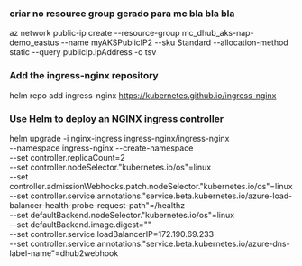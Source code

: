 ### criar no resource group gerado para mc bla bla bla

az network public-ip create --resource-group mc_dhub_aks-nap-demo_eastus --name myAKSPublicIP2 --sku Standard --allocation-method static --query publicIp.ipAddress -o tsv


### Add the ingress-nginx repository
helm repo add ingress-nginx https://kubernetes.github.io/ingress-nginx


### Use Helm to deploy an NGINX ingress controller
helm upgrade -i nginx-ingress ingress-nginx/ingress-nginx \
    --namespace ingress-nginx --create-namespace \
    --set controller.replicaCount=2 \
    --set controller.nodeSelector."kubernetes\.io/os"=linux \
    --set controller.admissionWebhooks.patch.nodeSelector."kubernetes\.io/os"=linux \
    --set controller.service.annotations."service\.beta\.kubernetes\.io/azure-load-balancer-health-probe-request-path"=/healthz \
    --set defaultBackend.nodeSelector."kubernetes\.io/os"=linux \
    --set defaultBackend.image.digest="" \
    --set controller.service.loadBalancerIP=172.190.69.233 \
    --set controller.service.annotations."service\.beta\.kubernetes\.io/azure-dns-label-name"=dhub2webhook